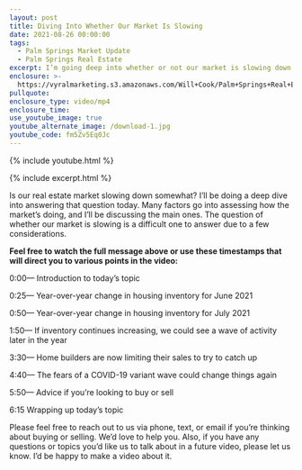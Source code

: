 ```yaml
---
layout: post
title: Diving Into Whether Our Market Is Slowing
date: 2021-08-26 00:00:00
tags:
  - Palm Springs Market Update
  - Palm Springs Real Estate
excerpt: I’m going deep into whether or not our market is slowing down somewhat.
enclosure: >-
  https://vyralmarketing.s3.amazonaws.com/Will+Cook/Palm+Springs+Real+Estate+Agent_.mp4
pullquote:
enclosure_type: video/mp4
enclosure_time:
use_youtube_image: true
youtube_alternate_image: /download-1.jpg
youtube_code: fm5Zv5Eq0Jc
---
```

{% include youtube.html %}

{% include excerpt.html %}

Is our real estate market slowing down somewhat? I’ll be doing a deep dive into answering that question today. Many factors go into assessing how the market’s doing, and I’ll be discussing the main ones. The question of whether our market is slowing is a difficult one to answer due to a few considerations.

**Feel free to watch the full message above or use these timestamps that will direct you to various points in the video:**

0:00— Introduction to today’s topic

0:25— Year-over-year change in housing inventory for June 2021

0:50— Year-over-year change in housing inventory for July 2021

1:50— If inventory continues increasing, we could see a wave of activity later in the year

3:30— Home builders are now limiting their sales to try to catch up

4:40— The fears of a COVID-19 variant wave could change things again

5:50— Advice if you’re looking to buy or sell

6:15 Wrapping up today’s topic

Please feel free to reach out to us via phone, text, or email if you’re thinking about buying or selling. We’d love to help you. Also, if you have any questions or topics you’d like us to talk about in a future video, please let us know. I’d be happy to make a video about it.
